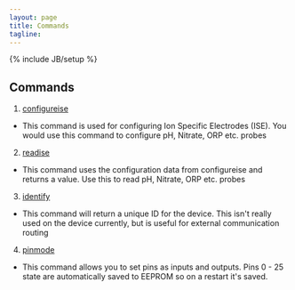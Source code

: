 ```yaml
---
layout: page
title: Commands 
tagline: 
---
```

{% include JB/setup %}

##  Commands
1. [configureise](/configureise.html)
  - This command is used for configuring Ion Specific Electrodes (ISE). You would use this command to configure pH, Nitrate, ORP etc. probes
2. [readise](/readise.html)
  - This command uses the configuration data from configureise and returns a value. Use this to read pH, Nitrate, ORP etc. probes
3. [identify](/identify.html)
  - This command will return a unique ID for the device. This isn't really used on the device currently, but is useful for external communication routing
4. [pinmode](/pinmode.html)
  - This command allows you to set pins as inputs and outputs. Pins 0 - 25 state are automatically saved to EEPROM so on a restart it's saved.

